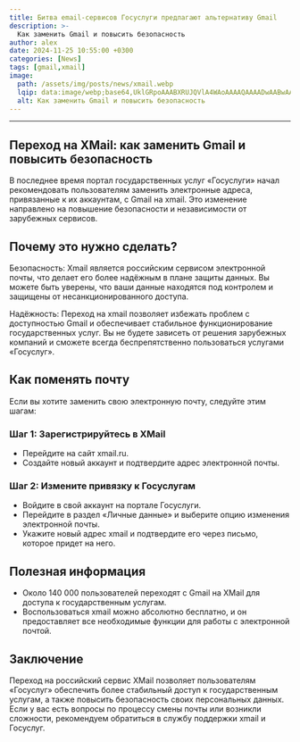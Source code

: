 ```yaml
---
title: Битва email-сервисов Госуслуги предлагают альтернативу Gmail
description: >-
  Как заменить Gmail и повысить безопасность
author: alex
date: 2024-11-25 10:55:00 +0300
categories: [News]
tags: [gmail,xmail]
image:
  path: /assets/img/posts/news/xmail.webp
  lqip: data:image/webp;base64,UklGRpoAAABXRUJQVlA4WAoAAAAQAAAADwAABwAAQUxQSDIAAAARL0AmbZurmr57yyIiqE8oiG0bejIYEQTgqiDA9vqnsUSI6H+oAERp2HZ65qP/VIAWAFZQOCBCAAAA8AEAnQEqEAAIAAVAfCWkAALp8sF8rgRgAP7o9FDvMCkMde9PK7euH5M1m6VWoDXf2FkP3BqV0ZYbO6NA/VFIAAAA
  alt: Как заменить Gmail и повысить безопасность
---
```

---

## Переход на XMail: как заменить Gmail и повысить безопасность

В последнее время портал государственных услуг «Госуслуги» начал рекомендовать пользователям заменить электронные адреса, привязанные к их аккаунтам, с Gmail на xmail. 
Это изменение направлено на повышение безопасности и независимости от зарубежных сервисов.

## Почему это нужно сделать?

Безопасность: Xmail является российским сервисом электронной почты, что делает его более надёжным в плане защиты данных. Вы можете быть уверены, что ваши данные находятся под контролем и защищены от несанкционированного доступа.

Надёжность: Переход на xmail позволяет избежать проблем с доступностью Gmail и обеспечивает стабильное функционирование государственных услуг. Вы не будете зависеть от решения зарубежных компаний и сможете всегда беспрепятственно пользоваться услугами «Госуслуг».

## Как поменять почту

Если вы хотите заменить свою электронную почту, следуйте этим шагам:

### Шаг 1: Зарегистрируйтесь в XMail

* Перейдите на сайт xmail.ru.
* Создайте новый аккаунт и подтвердите адрес электронной почты.

### Шаг 2: Измените привязку к Госуслугам

* Войдите в свой аккаунт на портале Госуслуги.
* Перейдите в раздел «Личные данные» и выберите опцию изменения электронной почты.
* Укажите новый адрес xmail и подтвердите его через письмо, которое придет на него.

## Полезная информация

* Около 140 000 пользователей переходят с Gmail на XMail для доступа к государственным услугам.
* Воспользоваться xmail можно абсолютно бесплатно, и он предоставляет все необходимые функции для работы с электронной почтой.

## Заключение

Переход на российский сервис XMail позволяет пользователям «Госуслуг» обеспечить более стабильный доступ к государственным услугам, а также повысить безопасность своих персональных данных. 
Если у вас есть вопросы по процессу смены почты или возникли сложности, рекомендуем обратиться в службу поддержки xmail и Госуслуг.
